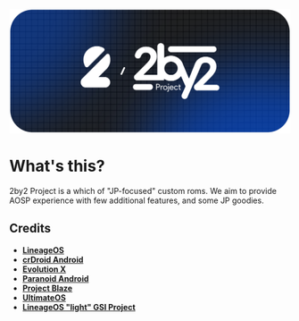 ![2by2 Project](https://github.com/2by2-Project/android/raw/14/images/2by2-logo-landscape.png)

# What's this?

2by2 Project is a which of "JP-focused" custom roms.
We aim to provide AOSP experience with few additional features, and some JP goodies.

## Credits
* **[LineageOS](https://github.com/LineageOS)**
* **[crDroid Android](https://github.com/crdroidandroid)**
* **[Evolution X](https://github.com/Evolution-X)**
* **[Paranoid Android](https://github.com/AOSPA)**
* **[Project Blaze](https://github.com/ProjectBlaze)**
* **[UltimateOS](https://github.com/UltimateOS)**
* **[LineageOS "light" GSI Project](https://github.com/AndyCGYan/lineage_patches_unified)**

